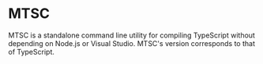 # MTSC
MTSC is a standalone command line utility for compiling TypeScript without depending on Node.js or Visual Studio. MTSC's version corresponds to that of TypeScript.